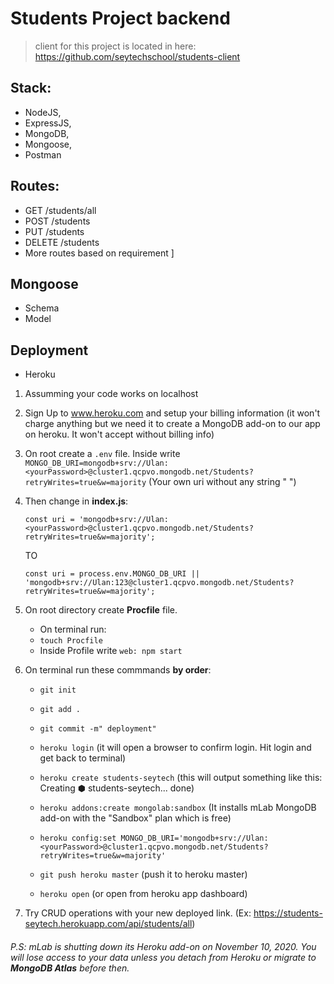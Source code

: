 # Students Project backend

> client for this project is located in here: https://github.com/seytechschool/students-client

## Stack:

- NodeJS,
- ExpressJS,
- MongoDB,
- Mongoose,
- Postman

## Routes:

- GET /students/all
- POST /students
- PUT /students
- DELETE /students
- More routes based on requirement
  ]

## Mongoose

- Schema
- Model

## Deployment

- Heroku

1. Assumming your code works on localhost

2. Sign Up to www.heroku.com and setup your billing information (it won't charge anything but we need it to create a MongoDB add-on to our app on heroku. It won't accept without billing info)

3. On root create a `.env` file.
   Inside write `MONGO_DB_URI=mongodb+srv://Ulan:<yourPassword>@cluster1.qcpvo.mongodb.net/Students?retryWrites=true&w=majority` (Your own uri without any string " ")

4. Then change in **index.js**:

   `const uri = 'mongodb+srv://Ulan:<yourPassword>@cluster1.qcpvo.mongodb.net/Students?retryWrites=true&w=majority';`

   TO

   `const uri = process.env.MONGO_DB_URI || 'mongodb+srv://Ulan:123@cluster1.qcpvo.mongodb.net/Students?retryWrites=true&w=majority'; `

5. On root directory create **Procfile** file.

   - On terminal run:
   - `touch Procfile`
   - Inside Profile write `web: npm start`

6. On terminal run these commmands **by order**:

   - `git init `

   - `git add .`

   - `git commit -m" deployment"`

   - `heroku login` (it will open a browser to confirm login. Hit login and get back to terminal)

   - `heroku create students-seytech` (this will output something like this: Creating ⬢ students-seytech... done)

   - `heroku addons:create mongolab:sandbox` (It installs mLab MongoDB add-on with the "Sandbox" plan which is free)

   - `heroku config:set MONGO_DB_URI='mongodb+srv://Ulan:<yourPassword>@cluster1.qcpvo.mongodb.net/Students?retryWrites=true&w=majority'`

   - `git push heroku master` (push it to heroku master)

   - `heroku open` (or open from heroku app dashboard)

7. Try CRUD operations with your new deployed link. (Ex: https://students-seytech.herokuapp.com/api/students/all)

###### P.S: mLab is shutting down its Heroku add-on on November 10, 2020. You will lose access to your data unless you detach from Heroku or migrate to **MongoDB Atlas** before then.
